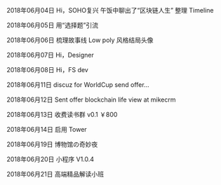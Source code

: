 2018年06月04日
Hi，SOHO复兴
午饭中聊出了“区块链人生”
整理 Timeline

2018年06月05日
用“选择题”引流

2018年06月06日
梳理故事线
Low poly 风格结局头像

2018年06月07日
Hi，Designer

2018年06月08日
Hi，FS dev

2018年06月11日
discuz for WorldCup
send offer...

2018年06月12日
Sent offer
blockchain life view at mikecrm

2018年06月13日
收费读书群 v0.1 ￥800

2018年06月14日
启用 Tower

2018年06月19日
博物馆の奇妙夜

2018年06月20日
小程序 V1.0.4

2018年06月21日
高端精品解读小班






